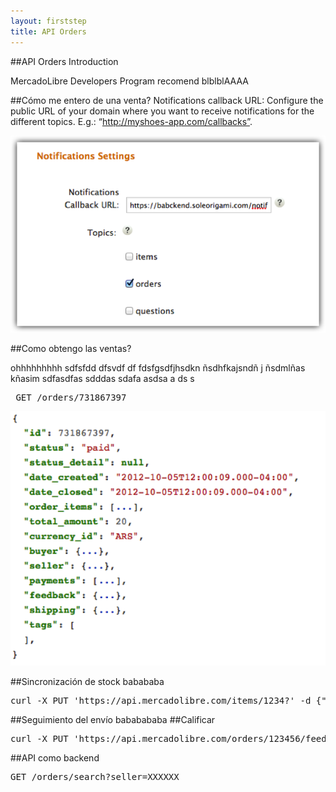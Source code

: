 ```yaml
---
layout: firststep
title: API Orders
---
```


##API Orders Introduction

MercadoLibre Developers Program recomend  blblblAAAA


##Cómo me entero de una venta?
Notifications callback URL: Configure the public URL of your domain where you want to receive notifications for the different topics. E.g.: “http://myshoes-app.com/callbacks”.


![App create](/images/notificaciones.png)


##Como obtengo las ventas?

ohhhhhhhhh  sdfsfdd dfsvdf df fdsfgsdfjhsdkn ñsdhfkajsndñ j ñsdmlñas kñasim 
sdfasdfas
sdddas sdafa asdsa a ds s

<pre class="terminal"> GET /orders/731867397</pre>
 

![App create](/images/obtenerVentas.png)


##Sincronización de stock
babababa
<pre class="terminal">curl -X PUT 'https://api.mercadolibre.com/items/1234?' -d {"available_quantity"=2}</pre>

##Seguimiento del envío
bababababa
##Calificar
<pre class="terminal">curl -X PUT 'https://api.mercadolibre.com/orders/123456/feedback?access_token=' -d '{"rating":"positive","fulfilled":true,"message":"Todo salió muy bien :)"}'   </pre>
 

##API como backend

<pre class="terminal">GET /orders/search?seller=XXXXXX</pre>
